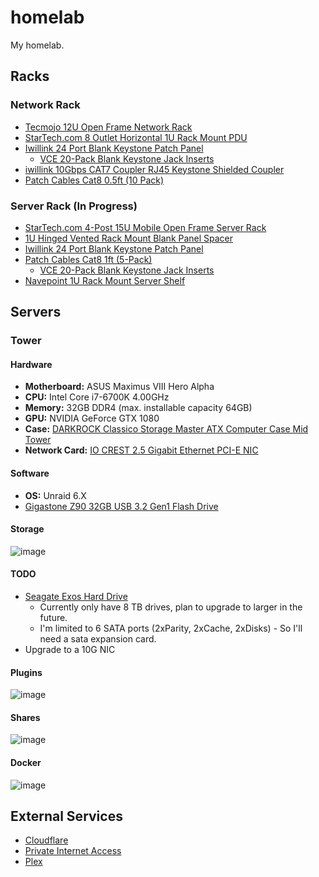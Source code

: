 # homelab

My homelab.

## Racks

### Network Rack

- [Tecmojo 12U Open Frame Network Rack](https://amzn.to/3y5hepV)
- [StarTech.com 8 Outlet Horizontal 1U Rack Mount PDU](https://amzn.to/4fhcJZQ)
- [Iwillink 24 Port Blank Keystone Patch Panel](https://amzn.to/3WhhPg9)
  - [VCE 20-Pack Blank Keystone Jack Inserts](https://amzn.to/3yhkaj5)
- [iwillink 10Gbps CAT7 Coupler RJ45 Keystone Shielded Coupler](https://amzn.to/46ocRTC)
- [Patch Cables Cat8 0.5ft (10 Pack)](https://amzn.to/3WdKXVv)

### Server Rack (In Progress)

- [StarTech.com 4-Post 15U Mobile Open Frame Server Rack](https://amzn.to/4dfhAZY)
- [1U Hinged Vented Rack Mount Blank Panel Spacer](https://amzn.to/4d1FhVH)
- [Iwillink 24 Port Blank Keystone Patch Panel](https://amzn.to/3WhhPg9)
- [Patch Cables Cat8 1ft (5-Pack)](https://amzn.to/3ylh11S)
  - [VCE 20-Pack Blank Keystone Jack Inserts](https://amzn.to/3A84qQb)
- [Navepoint 1U Rack Mount Server Shelf](https://amzn.to/3WlrJxk)

## Servers

### Tower

#### Hardware

- __Motherboard:__ ASUS Maximus VIII Hero Alpha
- __CPU:__ Intel Core i7-6700K 4.00GHz
- __Memory:__ 32GB DDR4 (max. installable capacity 64GB)
- __GPU:__ NVIDIA GeForce GTX 1080
- __Case:__ [DARKROCK Classico Storage Master ATX Computer Case Mid Tower](https://amzn.to/4cQ9HdP)
- __Network Card:__ [IO CREST 2.5 Gigabit Ethernet PCI-E NIC](https://amzn.to/4bP6MAA)

#### Software

- __OS:__ Unraid 6.X
- [Gigastone Z90 32GB USB 3.2 Gen1 Flash Drive](https://amzn.to/3YaZxjn)

#### Storage

![image](https://github.com/user-attachments/assets/7c6e6a46-aca4-43e7-ad47-4714d4f8b4a2)

#### TODO

- [Seagate Exos Hard Drive](https://amzn.to/3VXDoSW)
  - Currently only have 8 TB drives, plan to upgrade to larger in the future.
  - I'm limited to 6 SATA ports (2xParity, 2xCache, 2xDisks) - So I'll need a sata expansion card.
- Upgrade to a 10G NIC

#### Plugins

![image](https://github.com/user-attachments/assets/1a651175-669f-4b07-bc25-606c3d043eae)

#### Shares

![image](https://github.com/syntaqx/homelab/assets/6037730/c62053b1-52f6-4a73-b8e6-d75317b4a86e)

#### Docker

![image](https://github.com/user-attachments/assets/599ddda8-5945-49da-8f69-dadeb395fc93)

## External Services

- [Cloudflare](https://www.cloudflare.com/)
- [Private Internet Access](https://www.privateinternetaccess.com/)
- [Plex](https://www.plex.tv/)
